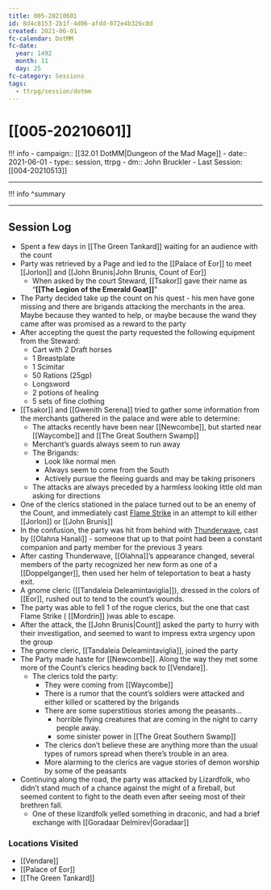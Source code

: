 ```yaml
---
title: 005-20210601
id: 8d4c8153-2b1f-4d06-afdd-072e4b326c8d
created: 2021-06-01
fc-calendar: DotMM
fc-date:
  year: 1492
  month: 11
  day: 25
fc-category: Sessions
tags:
  - ttrpg/session/dotmm
---
```


# [[005-20210601]]

!!! info
    - campaign:: [[32.01 DotMM|Dungeon of the Mad Mage]]
    - date:: 2021-06-01
    - type:: session, ttrpg
    - dm:: John Bruckler
    - Last Session: [[004-20210513]]


---

!!! info
    ^summary

---

## Session Log

- Spent a few days in [[The Green Tankard]] waiting for an audience with the count
- Party was retrieved by a Page and led to the [[Palace of Eor]] to meet [[Jorlon]] and [[John Brunis|John Brunis, Count of Eor]]
    -   When asked by the court Steward, [[Tsakor]] gave their name as “**[[The Legion of the Emerald Goat]]**”
- The Party decided take up the count on his quest - his men have gone missing and there are brigands attacking the merchants in the area. Maybe because they wanted to help, or maybe because the wand they came after was promised as a reward to the party
- After accepting the quest the party requested the following equipment from the Steward:
    - Cart with 2 Draft horses
    - 1 Breastplate
    - 1 Scimitar
    - 50 Rations (25gp)
    - Longsword
    - 2 potions of healing
    - 5 sets of fine clothing
- [[Tsakor]] and [[Gwenith Serena]] tried to gather some information from the merchants gathered in the palace and were able to determine:
    - The attacks recently have been near [[Newcombe]], but started near [[Waycombe]] and [[The Great Southern Swamp]]
    - Merchant’s guards always seem to run away
    - The Brigands:
        - Look like normal men
        - Always seem to come from the South
        - Actively pursue the fleeing guards and may be taking prisoners
    - The attacks are always preceded by a harmless looking little old man asking for directions
- One of the clerics stationed in the palace turned out to be an enemy of the Count, and immediately cast [Flame Strike](https://www.dndbeyond.com/spells/flame-strike) in an attempt to kill either [[Jorlon]] or [[John Brunis]]
- In the confusion, the party was hit from behind with [Thunderwave](https://www.dndbeyond.com/spells/thunderwave), cast by [[Olahna Hanali]] - someone that up to that point had been a constant companion and party member for the previous 3 years
- After casting Thunderwave, [[Olahna]]’s appearance changed, several members of the party recognized her new form as one of a [[Doppelganger]], then used her helm of teleportation to beat a hasty exit.
- A gnome cleric ([[Tandaleia Deleamintaviglia]]), dressed in the colors of [[Eor]], rushed out to tend to the count’s wounds.
- The party was able to fell 1 of the rogue clerics, but the one that cast Flame Strike ( [[Mordrin]] )was able to escape.
- After the attack, the [[John Brunis|Count]] asked the party to hurry with their investigation, and seemed to want to impress extra urgency upon the group
- The gnome cleric, [[Tandaleia Deleamintaviglia]], joined the party
- The Party made haste for [[Newcombe]]. Along the way they met some more of the Count’s clerics heading back to [[Vendare]].
    - The clerics told the party:
        - They were coming from [[Waycombe]]
        - There is a rumor that the count’s soldiers were attacked and either killed or scattered by the brigands
        - There are some superstitious stories among the peasants…
            - horrible flying creatures that are coming in the night to carry people away.
            - some sinister power in [[The Great Southern Swamp]]
        - The clerics don’t believe these are anything more than the usual types of rumors spread when there’s trouble in an area.
        - More alarming to the clerics are vague stories of demon worship by some of the peasants
-   Continuing along the road, the party was attacked by Lizardfolk, who didn’t stand much of a chance against the might of a fireball, but seemed content to fight to the death even after seeing most of their brethren fall.
    -   One of these lizardfolk yelled something in draconic, and had a brief exchange with [[Goradaar Delmirev|Goradaar]]

### Locations Visited

-   [[Vendare]]
-   [[Palace of Eor]]
-   [[The Green Tankard]]


